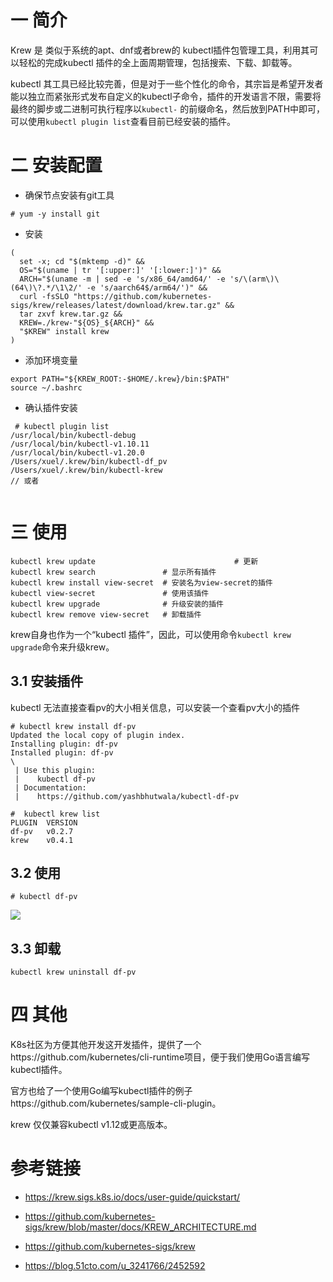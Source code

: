   # 一 简介

  Krew 是 类似于系统的apt、dnf或者brew的 kubectl插件包管理工具，利用其可以轻松的完成kubectl 插件的全上面周期管理，包括搜索、下载、卸载等。

  kubectl 其工具已经比较完善，但是对于一些个性化的命令，其宗旨是希望开发者能以独立而紧张形式发布自定义的kubectl子命令，插件的开发语言不限，需要将最终的脚步或二进制可执行程序以`kubectl-` 的前缀命名，然后放到PATH中即可，可以使用`kubectl plugin list`查看目前已经安装的插件。

  # 二 安装配置

  * 确保节点安装有git工具

  ```shell
  # yum -y install git
  ```

  * 安装

  ```shell
  (
    set -x; cd "$(mktemp -d)" &&
    OS="$(uname | tr '[:upper:]' '[:lower:]')" &&
    ARCH="$(uname -m | sed -e 's/x86_64/amd64/' -e 's/\(arm\)\(64\)\?.*/\1\2/' -e 's/aarch64$/arm64/')" &&
    curl -fsSLO "https://github.com/kubernetes-sigs/krew/releases/latest/download/krew.tar.gz" &&
    tar zxvf krew.tar.gz &&
    KREW=./krew-"${OS}_${ARCH}" &&
    "$KREW" install krew
  )
  ```

  * 添加环境变量

  ```shell
  export PATH="${KREW_ROOT:-$HOME/.krew}/bin:$PATH"
  source ~/.bashrc
  ```

  * 确认插件安装

  ```shell
   # kubectl plugin list
  /usr/local/bin/kubectl-debug
  /usr/local/bin/kubectl-v1.10.11
  /usr/local/bin/kubectl-v1.20.0
  /Users/xuel/.krew/bin/kubectl-df_pv
  /Users/xuel/.krew/bin/kubectl-krew
  // 或者


  ```

  # 三 使用

  ```shell
  kubectl krew update								# 更新
  kubectl krew search               # 显示所有插件
  kubectl krew install view-secret  # 安装名为view-secret的插件
  kubectl view-secret               # 使用该插件
  kubectl krew upgrade              # 升级安装的插件
  kubectl krew remove view-secret   # 卸载插件
  ```

  krew自身也作为一个“kubectl 插件”，因此，可以使用命令`kubectl krew upgrade`命令来升级krew。

  ## 3.1 安装插件

  kubectl 无法直接查看pv的大小相关信息，可以安装一个查看pv大小的插件

  ```shell
  # kubectl krew install df-pv
  Updated the local copy of plugin index.
  Installing plugin: df-pv
  Installed plugin: df-pv
  \
   | Use this plugin:
   | 	kubectl df-pv
   | Documentation:
   | 	https://github.com/yashbhutwala/kubectl-df-pv

  #  kubectl krew list
  PLUGIN  VERSION
  df-pv   v0.2.7
  krew    v0.4.1
  ```

  ## 3.2 使用

  ```shell
  # kubectl df-pv
  ```

  ![](https://kaliarch-bucket-1251990360.cos.ap-beijing.myqcloud.com/blog_img/20210602132921.png)

  ## 3.3 卸载

  ```shell
  kubectl krew uninstall df-pv
  ```

  # 四 其他

   K8s社区为方便其他开发这开发插件，提供了一个https://github.com/kubernetes/cli-runtime项目，便于我们使用Go语言编写kubectl插件。 

  官方也给了一个使用Go编写kubectl插件的例子https://github.com/kubernetes/sample-cli-plugin。

  krew 仅仅兼容kubectl v1.12或更高版本。

  # 参考链接

  * https://krew.sigs.k8s.io/docs/user-guide/quickstart/

  * https://github.com/kubernetes-sigs/krew/blob/master/docs/KREW_ARCHITECTURE.md
  * https://github.com/kubernetes-sigs/krew
  * https://blog.51cto.com/u_3241766/2452592



